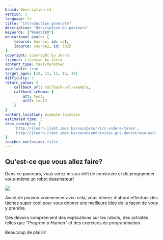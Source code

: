 ```yaml
---
hruid: Description-v1
version: 3
language: fr
title: "Introduction générale"
description: "Description du parcours"
keywords: ["WeGoSTEM"]
educational_goals: [
    {source: Source, id: id}, 
    {source: Source2, id: id2}
]
copyright: Copyright by Jerro
licence: Licenced by Jerro
content_type: text/markdown
available: true
target_ages: [10, 11, 12, 13, 14]
difficulty: 3
return_value: {
    callback_url: callback-url-example,
    callback_schema: {
        att: test,
        att2: test2
    }
}
content_location: example-location
estimated_time: 5
skos_concepts: [
    'http://ilearn.ilabt.imec.be/vocab/curr1/c-andere-talen', 
    'http://ilearn.ilabt.imec.be/vocab/ondniv/sec-gr2-doorstroom-aso'
]
teacher_exclusive: false
---
```

## Qu'est-ce que vous allez faire?

Dans ce parcours, vous serez mis au défi de construire et de programmer vous-même un robot dessinateur!

![](@youtube/https://www.youtube.com/embed/5zK8zEZL7rk)

Avant de pouvoir commencer avec cela, vous devrez d'abord effectuer des tâches super cool pour vous donner une meilleure idée de la façon de vous y prendre.

Ces devoirs comprennent des explications sur les robots, des activités telles que *"Program a Human"* et des exercices de programmation.

Beaucoup de plaisir!